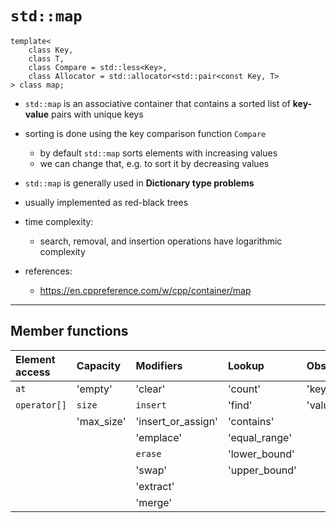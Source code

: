 # `std::map`

    template<
        class Key,
        class T,
        class Compare = std::less<Key>,
        class Allocator = std::allocator<std::pair<const Key, T>
    > class map;

- `std::map` is an associative container that contains a sorted list of **key-value** pairs with unique keys
- sorting is done using the key comparison function `Compare`
  - by default `std::map` sorts elements with increasing values
  - we can change that, e.g. to sort it by decreasing values
- `std::map` is generally used in **Dictionary type problems**
- usually implemented as red-black trees

- time complexity:
  - search, removal, and insertion operations have logarithmic complexity

- references:
  - <https://en.cppreference.com/w/cpp/container/map>

--------------------------------------------------------------------------------

## Member functions

| Element access   | Capacity     | Modifiers          | Lookup        | Observers    |
| :---             | :---         | :---               | :---          | :---         |
| `at`             | 'empty'      | 'clear'            | 'count'       | 'key_comp'   |
| `operator[]`     | `size`       | `insert`           | 'find'        | 'value_comp' |
|                  | 'max_size'   | 'insert_or_assign' | 'contains'    |              |
|                  |              | 'emplace'          | 'equal_range' |              |
|                  |              | `erase`            | 'lower_bound' |              |
|                  |              | 'swap'             | 'upper_bound' |              |
|                  |              | 'extract'          |               |              |
|                  |              | 'merge'            |               |              |

